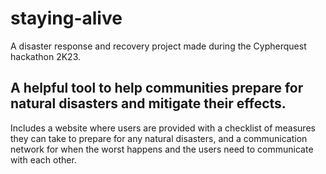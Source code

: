 # staying-alive
A disaster response and recovery project made during the Cypherquest hackathon 2K23.

## A helpful tool to help communities prepare for natural disasters and mitigate their effects.

Includes a website where users are provided with a checklist of measures they can take to prepare for any natural disasters, and a communication network for when the worst happens and the users need to communicate with each other.
